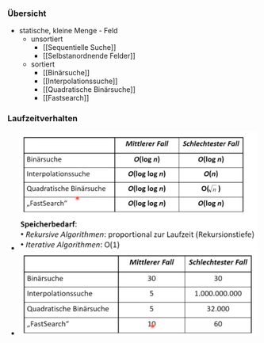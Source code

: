 ### Übersicht
+ statische, kleine Menge - Feld
	+ unsortiert
		+ [[Sequentielle Suche]]
		+ [[Selbstanordnende Felder]]
	+ sortiert
		+ [[Binärsuche]]
		+ [[Interpolationssuche]]
		+ [[Quadratische Binärsuche]]
		+ [[Fastsearch]]

### Laufzeitverhalten
+ ![](../../../../z_images/Pasted%20image%2020221028174530.png)
+ ![](../../../../z_images/Pasted%20image%2020221028174726.png)